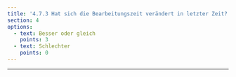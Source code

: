 ```yaml
---
title: '4.7.3 Hat sich die Bearbeitungszeit verändert in letzter Zeit?'
section: 4
options:
  - text: Besser oder gleich
    points: 3
  - text: Schlechter
    points: 0
---
```

---
